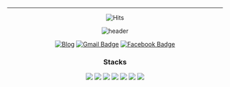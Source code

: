 ---

<div align=center>

![Hits](https://hits.seeyoufarm.com/api/count/incr/badge.svg?url=https%3A%2F%2Fgithub.com%2Fgjbae1212%2Fhit-counter)                   

</div>

<div align=center>


![header](https://capsule-render.vercel.app/api?type=slice&color=#9b59b6&height=100&section=header&text=j0n9hyun&fontSize=50&animation=twinkling&fontColor=2c3e50)


[![Blog](http://img.shields.io/badge/-Blog-black?style=flat&logo=github&link=https://j0n9hyun.xyz/)](https://j0n9hyun.xyz/)
[![Gmail Badge](https://img.shields.io/badge/Gmail-d14836?style=flat&logo=Gmail&logoColor=white&link=mailto:j0n9yhun@mail.com)](mailto:j0n9hyun@gmail.com)
[![Facebook Badge](https://img.shields.io/badge/Facebook-1877f2?style=flat&logo=facebook&logoColor=white&link=https://www.fb.com/j0n9hyun)](https://www.fb.com/j0n9hyun)

### Stacks


[![](http://img.shields.io/badge/-React.js-0088cc?style=flat&logo=React)](https://ko.reactjs.org/)
[![](http://img.shields.io/badge/-Node.js-339933?style=flat&logo=nodemon)](https://nodejs.org/ko/)
[![](http://img.shields.io/badge/-JavaScript-654FF0?style=00874d&logo=javascript)](https://developer.mozilla.org/ko/docs/Web/JavaScript)
[![](http://img.shields.io/badge/-TypeScript-007ACC?style=flat&logo=TypeScript)](https://www.typescriptlang.org/)
[![](http://img.shields.io/badge/Python-FFA500?style=flat&logo=python)](https://www.python.org/)
[![](http://img.shields.io/badge/-Docker-6A5FBB?style=00874d&logo=docker)](https://www.docker.com/)
[![](http://img.shields.io/badge/CTF-1A1A1A?style=flat&logo=hackaday)](https://ctf.j0n9hyun.xyz/)

</div>



<!--
- 👯 I’m looking to collaborate on ...
- 🤔 I’m looking for help with ...
- 💬 Ask me about ...
- 📫 How to reach me: ...
- 😄 Pronouns: ...
- ⚡ Fun fact: ...
-->
